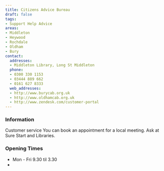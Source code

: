 ```yaml
---
title: Citizens Advice Bureau
draft: false
tags:
- Support Help Advice
areas:
- Middleton
- Heywood
- Rochdale
- Oldham
- Bury
contact:
  addresses:
  - Middleton Library, Long St Middleton
  phone:
  - 0300 330 1153
  - 03444 889 662
  - 0161 627 8333
  web_addresses:
  - http://www.burycab.org.uk
  - http://www.oldhamcab.org.uk
  - http://www.zendesk.com/customer-portal
---
```


### Information
Customer service
You can book an appointment for a local meeting. Ask at Sure Start and Libraries.

### Opening Times
* Mon - Fri  9.30 til 3.30
* 

